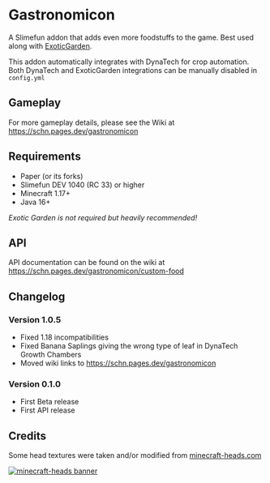 # Gastronomicon

A Slimefun addon that adds even more foodstuffs to the game. Best used along with [ExoticGarden](https://github.com/TheBusyBiscuit/ExoticGarden).

This addon automatically integrates with DynaTech for crop automation. Both DynaTech and ExoticGarden integrations can be manually disabled in `config.yml`

## Gameplay

For more gameplay details, please see the Wiki at <https://schn.pages.dev/gastronomicon>

## Requirements

- Paper (or its forks)
- Slimefun DEV 1040 (RC 33) or higher
- Minecraft 1.17+
- Java 16+

*Exotic Garden is not required but heavily recommended!*

## API

API documentation can be found on the wiki at <https://schn.pages.dev/gastronomicon/custom-food>

## Changelog

### Version 1.0.5

- Fixed 1.18 incompatibilities
- Fixed Banana Saplings giving the wrong type of leaf in DynaTech Growth Chambers
- Moved wiki links to <https://schn.pages.dev/gastronomicon>

### Version 0.1.0

- First Beta release
- First API release

## Credits

Some head textures were taken and/or modified from [minecraft-heads.com](https://minecraft-heads.com/)

[![minecraft-heads banner](https://minecraft-heads.com/images/banners/minecraft-heads_fullbanner_468x60.png)](https://minecraft-heads.com/)
